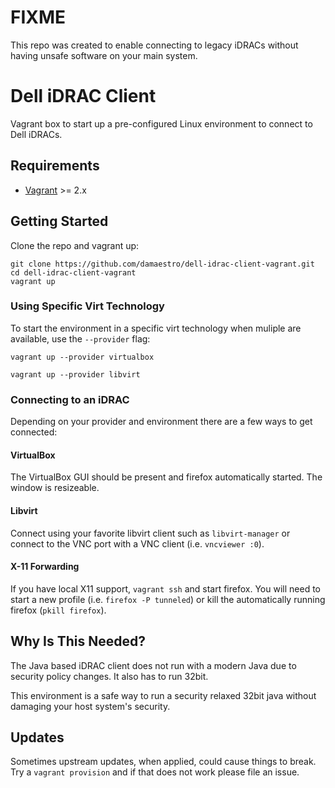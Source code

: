 # FIXME

This repo was created to enable connecting to legacy iDRACs without having unsafe software on your main system.

# Dell iDRAC Client
Vagrant box to start up a pre-configured Linux environment to connect to Dell iDRACs.

## Requirements

* [Vagrant](https://www.vagrantup.com/) >= 2.x

## Getting Started
Clone the repo and vagrant up:

```console
git clone https://github.com/damaestro/dell-idrac-client-vagrant.git
cd dell-idrac-client-vagrant
vagrant up
```

### Using Specific Virt Technology
To start the environment in a specific virt technology when muliple are available, use the `--provider` flag:

```console
vagrant up --provider virtualbox
```

```console
vagrant up --provider libvirt
```

### Connecting to an iDRAC
Depending on your provider and environment there are a few ways to get connected:

#### VirtualBox
The VirtualBox GUI should be present and firefox automatically started. The window is resizeable.

#### Libvirt
Connect using your favorite libvirt client such as `libvirt-manager` or connect to the VNC port with a VNC client (i.e. `vncviewer :0`).

#### X-11 Forwarding
If you have local X11 support, `vagrant ssh` and start firefox. You will need to start a new profile (i.e. `firefox -P tunneled`) or kill the automatically running firefox (`pkill firefox`).

## Why Is This Needed?
The Java based iDRAC client does not run with a modern Java due to security policy changes. It also has to run 32bit.

This environment is a safe way to run a security relaxed 32bit java without damaging your host system's security.

## Updates
Sometimes upstream updates, when applied, could cause things to break. Try a `vagrant provision` and if that does not work please file an issue.
